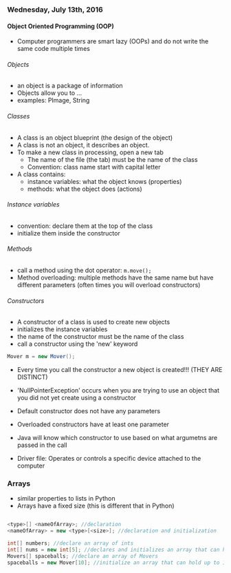 ### Wednesday, July 13th, 2016

#### Object Oriented Programming (OOP)
* Computer programmers are smart lazy (OOPs) and do not write the same code multiple times

###### Objects
* an object is a package of information
* Objects allow you to … 
* examples: PImage, String
###### Classes 
* A class is an object blueprint (the design of the object) 
* A class is not an object, it describes an object.
* To make a new class in processing, open a new tab
  * The name of the file (the tab) must be the name of the class
  * Convention: class name start with capital letter
* A class contains:
  * instance variables: what the object knows (properties)
  * methods: what the object does (actions)

###### Instance variables
* convention: declare them at the top of the class
* initialize them inside the constructor

###### Methods
* call a method using the dot operator: `m.move();`
* Method overloading: multiple methods have the same name but have different parameters (often times you will overload constructors)

###### Constructors
* A constructor of a class is used to create new objects
* initializes the instance variables
* the name of the constructor must be the name of the class
* call a constructor using the 'new' keyword
```java
Mover m = new Mover();
```
* Every time you call the constructor a new object is created!!! (THEY ARE DISTINCT)
* 'NullPointerException' occurs when you are trying to use an object that you did not yet create using a constructor
* Default constructor does not have any parameters
* Overloaded constructors have at least one parameter
* Java will know which constructor to use based on what argumetns are passed in the call


* Driver file: Operates or controls a specific device attached to the computer 

### Arrays
* similar properties to lists in Python
* Arrays have a fixed size (this is different that in Python)
```java

<type>[] <nameOfArray>; //declaration
<nameOfArray> = new <type>[<size>]; //declaration and initialization

int[] numbers; //declare an array of ints
int[] nums = new int[5]; //declares and initializes an array that can hold up to 5 ints
Movers[] spaceballs; //declare an array of Movers
spaceballs = new Mover[10]; //initialize an array that can hold up to 10 Movers (doesn’t construct any Movers)
```